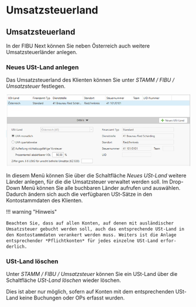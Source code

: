 # Umsatzsteuerland

## Umsatzsteuerland


In der FIBU Next können Sie neben Österreich auch weitere Umsatzsteuerländer anlegen.

### Neues USt-Land anlegen

Das Umsatzsteuerland des Klienten können Sie unter *STAMM / FIBU / Umsatzsteuer* festlegen.


![Image](<img/NeuesElement146.png>)


In diesem Menü können Sie über die Schaltfläche *Neues USt-Land* weitere Länder anlegen, für die die Umsatzsteuer verwaltet werden soll. Im Drop-Down Menü können Sie alle buchbaren Länder aufrufen und auswählen. Dadurch ändern sich auch die verfügbaren USt-Sätze in den Kontostammdaten des Klienten.

!!! warning "Hinweis"

    Beachten Sie, dass auf allen Konten, auf denen mit ausländischer Umsatzsteuer gebucht werden soll, auch das entsprechende USt-Land in den Kontostammdaten verankert werden muss. Weiters ist die Anlage entsprechender *Pflichtkonten* für jedes einzelne USt-Land erfor­derlich.

### USt-Land löschen

Unter *STAMM / FIBU / Umsatzsteuer* können Sie ein USt-Land über die Schaltfläche *USt-Land löschen* wieder löschen.

Dies ist aber nur möglich, sofern auf Konten mit dem entsprechenden USt-Land keine Buchungen oder OPs erfasst wurden.

